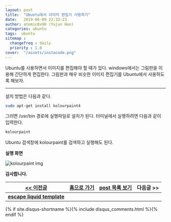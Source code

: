 ```yaml
---
layout: post
title:  "Ubuntu에서 이미지 편집기 사용하기"
date:   2019-06-09 22:32:23
author: atomic0x90 (Yujun Han)
categories: ubuntu
tags:  ubuntu
sitemap :
  changefreq : daily
  priority : 1.0
cover:  "/assets/instacode.png"
---
```


Ubuntu를 사용하면서 이미지를 편집해야 할 때가 있다. windows에서는 그림판을 이용해 간단하게 편집한다. 
그림판과 매우 비슷한 이미지 편집기를 Ubuntu에서 사용하도록 해보자.

---

설치 방법은 다음과 같다.

```bash
sudo apt-get install kolourpaint4
```

그러면 /usr/bin 경로에 실행파일로 설치가 된다. 터미널에서 실행하려면 다음과 같이 입력한다. 

```bash
kolourpaint
```

Ubuntu 검색창에 kolourpaint를 검색하고 실행해도 된다.

**실행 화면**

![kolourpaint img][0]






**감사합니다.**


[\<\< 이전글][1]        |[홈으로 가기][2]       |[post 목록 보기][3]    |다음글 \>\>
------                  |:------:               |:------:               |------:
**[escape liquid template][1]**   |                       |                       |








[0]: {{site.baseurl}}/assets/post_img/ubuntu-image-editor01.png "kolourpaint img"
[1]: https://atomic0x90.github.io/jekyll/markdown/2019/06/08/escape-liquid-template.html "escape liquid template"
[2]: https://atomic0x90.github.io/ "home"
[3]: https://atomic0x90.github.io/posts/ "posts"



{% if site.disqus-shortname %}{% include disqus_comments.html %}{% endif %}










